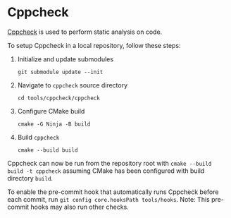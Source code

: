 # Cppcheck

[Cppcheck](https://cppcheck.sourceforge.io/) is used to perform static analysis on code.

To setup Cppcheck in a local repository, follow these steps:

1. Initialize and update submodules

   `git submodule update --init`

2. Navigate to `cppcheck` source directory

   `cd tools/cppcheck/cppcheck`

3. Configure CMake build

   `cmake -G Ninja -B build`

4. Build `cppcheck`

   `cmake --build build`

Cppcheck can now be run from the repository root with `cmake --build build -t cppcheck` assuming CMake has been configured with build directory `build`.

To enable the pre-commit hook that automatically runs Cppcheck before each commit, run `git config core.hooksPath tools/hooks`. Note: This pre-commit hooks may also run other checks.